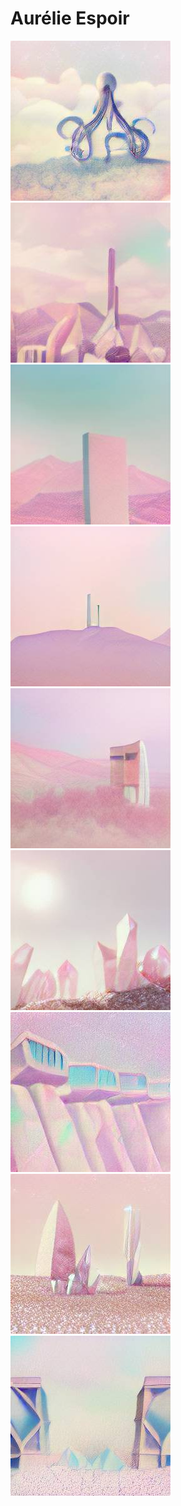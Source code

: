 # Aurélie Espoir

![](images/19.png) ![](images/20.png) ![](images/35.png) 
![](images/36.png) ![](images/34.png) ![](images/32.png)
![](images/82.png) ![](images/119.png) ![](images/72.png)


